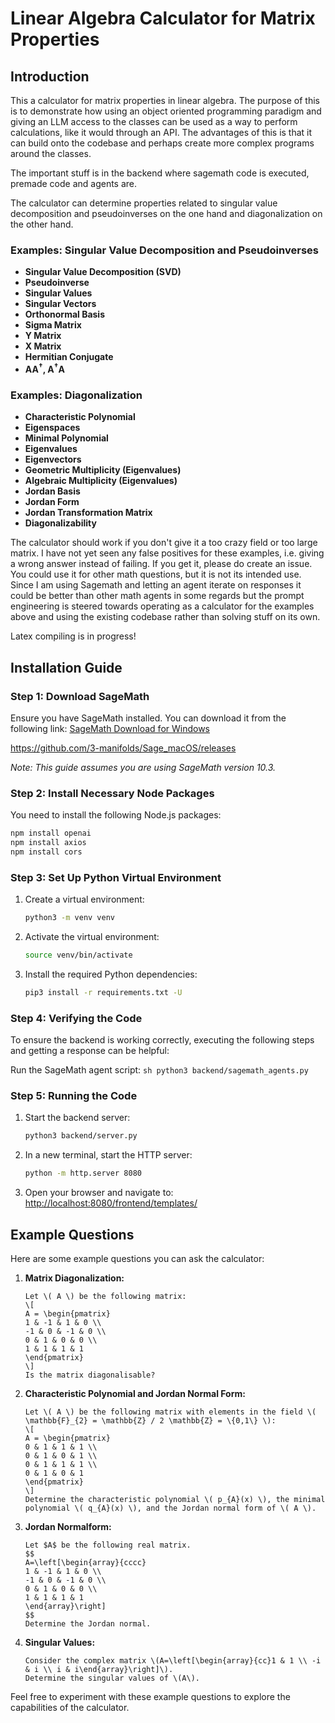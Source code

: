 # Linear Algebra Calculator for Matrix Properties

## Introduction

This a calculator for matrix properties in linear algebra. The purpose of this is to demonstrate how using an object oriented programming paradigm and giving an LLM access to the classes can be used as a way to perform calculations, like it would through an API. The advantages of this is that it can build onto the codebase and perhaps create more complex programs around the classes.

The important stuff is in the backend where sagemath code is executed, premade code and agents are.

The calculator can determine properties related to singular value decomposition and pseudoinverses on the one hand and diagonalization on the other hand.
### Examples: Singular Value Decomposition and Pseudoinverses

- **Singular Value Decomposition (SVD)**
- **Pseudoinverse**
- **Singular Values**
- **Singular Vectors**
- **Orthonormal Basis**
- **Sigma Matrix**
- **Y Matrix**
- **X Matrix**
- **Hermitian Conjugate**
- **AA<sup>†</sup>, A<sup>†</sup>A**

### Examples: Diagonalization

- **Characteristic Polynomial**
- **Eigenspaces**
- **Minimal Polynomial**
- **Eigenvalues**
- **Eigenvectors**
- **Geometric Multiplicity (Eigenvalues)**
- **Algebraic Multiplicity (Eigenvalues)**
- **Jordan Basis**
- **Jordan Form**
- **Jordan Transformation Matrix**
- **Diagonalizability**

The calculator should work if you don't give it a too crazy field or too large matrix. I have not yet seen any false positives for these examples, i.e. giving a wrong answer instead of failing. If you get it, please do create an issue. You could use it for other math questions, but it is not its intended use. Since I am using Sagemath and letting an agent iterate on responses it could be better than other math agents in some regards but the prompt engineering is steered towards operating as a calculator for the examples above and using the existing codebase rather than solving stuff on its own.

Latex compiling is in progress!

## Installation Guide

### Step 1: Download SageMath

Ensure you have SageMath installed. You can download it from the following link:
[SageMath Download for Windows](https://www.sagemath.org/download-windows.html)

https://github.com/3-manifolds/Sage_macOS/releases

*Note: This guide assumes you are using SageMath version 10.3.*

### Step 2: Install Necessary Node Packages

You need to install the following Node.js packages:
```sh
npm install openai
npm install axios
npm install cors
```

### Step 3: Set Up Python Virtual Environment

1. Create a virtual environment:
    ```sh
    python3 -m venv venv
    ```

2. Activate the virtual environment:
    ```sh
    source venv/bin/activate
    ```

3. Install the required Python dependencies:
    ```sh
    pip3 install -r requirements.txt -U
    ```


### Step 4: Verifying the Code

To ensure the backend is working correctly, executing the following steps and getting a response can be helpful:

Run the SageMath agent script:
    ```sh
    python3 backend/sagemath_agents.py
    ```


### Step 5: Running the Code

1. Start the backend server:
    ```sh
    python3 backend/server.py
    ```

2. In a new terminal, start the HTTP server:
    ```sh
    python -m http.server 8080
    ```

3. Open your browser and navigate to:
    [http://localhost:8080/frontend/templates/](http://localhost:8080/frontend/templates/)


## Example Questions

Here are some example questions you can ask the calculator:

1. **Matrix Diagonalization:**
    ```plaintext
    Let \( A \) be the following matrix:
    \[
    A = \begin{pmatrix}
    1 & -1 & 1 & 0 \\
    -1 & 0 & -1 & 0 \\
    0 & 1 & 0 & 0 \\
    1 & 1 & 1 & 1
    \end{pmatrix}
    \]
    Is the matrix diagonalisable?
    ```

2. **Characteristic Polynomial and Jordan Normal Form:**
    ```plaintext
    Let \( A \) be the following matrix with elements in the field \( \mathbb{F}_{2} = \mathbb{Z} / 2 \mathbb{Z} = \{0,1\} \):
    \[
    A = \begin{pmatrix}
    0 & 1 & 1 & 1 \\
    0 & 1 & 0 & 1 \\
    0 & 1 & 1 & 1 \\
    0 & 1 & 0 & 1
    \end{pmatrix}
    \]
    Determine the characteristic polynomial \( p_{A}(x) \), the minimal polynomial \( q_{A}(x) \), and the Jordan normal form of \( A \).
    ```

3. **Jordan Normalform:**
    ```plaintext
    Let $A$ be the following real matrix.
    $$
    A=\left[\begin{array}{cccc}
    1 & -1 & 1 & 0 \\
    -1 & 0 & -1 & 0 \\
    0 & 1 & 0 & 0 \\
    1 & 1 & 1 & 1
    \end{array}\right]
    $$
    Determine the Jordan normal.
    ```

4. **Singular Values:**
    ```plaintext
    Consider the complex matrix \(A=\left[\begin{array}{cc}1 & 1 \\ -i & i \\ i & i\end{array}\right]\).
    Determine the singular values of \(A\).
    ```

Feel free to experiment with these example questions to explore the capabilities of the calculator.
